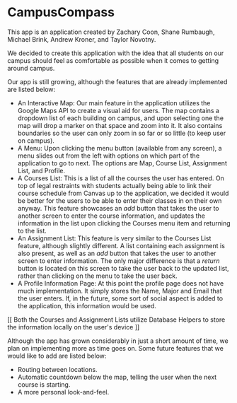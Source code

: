 # CampusCompass
This app is an application created by Zachary Coon, Shane Rumbaugh, Michael Brink, Andrew Kroner, and Taylor Novotny.

We decided to create this application with the idea that all students on our campus should feel as comfortable as possible when it comes to getting around campus.

Our app is still growing, although the features that are already implemented are listed below:

 - An Interactive Map: Our main feature in the application utilizes the Google Maps API to create a visual aid for users. The map contains    a dropdown list of each building on campus, and upon selecting one the map will drop a marker on that space and zoom into it. It also     contains boundaries so the user can only zoom in so far or so little (to keep user on campus).
 - A Menu: Upon clicking the menu button (available from any screen), a menu slides out from the left with options on which part of the      application to go to next. The options are Map, Course List, Assignment List, and Profile.
 - A Courses List: This is a list of all the courses the user has entered. On top of legal restraints with students actually being able to    link their course schedule from Canvas up to the application, we decided it would be better for the users to be able to enter their        classes in on their own anyway. This feature showcases an *add* button that takes the user to another screen to enter the course          information, and updates the information in the list upon clicking the Courses menu item and returning to the list.
 - An Assignment List: This feature is very similar to the Courses List feature, although slightly different. A list containing each          assignment is also present, as well as an *add* button that takes the user to another screen to enter information. The only major          difference is that a *return* button is located on this screen to take the user back to the updated list, rather than clicking on the      menu to take the user back. 
 - A Profile Information Page: At this point the profile page does not have much implementation. It simply stores the Name, Major and        Email that the user enters. If, in the future, some sort of social aspect is added to the application, this information would be used.
 
 [[ Both the Courses and Assignment Lists utilize Database Helpers to store the information locally on the user's device ]]
 
 Although the app has grown considerably in just a short amount of time, we plan on implementing more as time goes on. Some future features that we would like to add are listed below:
 
  - Routing between locations.
  - Automatic countdown below the map, telling the user when the next course is starting.
  - A more personal look-and-feel.
